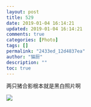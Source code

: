 ```yaml
---
layout: post
title: 529
date: 2019-01-04 16:14:21
updated: 2019-01-04 16:14:21
comments: true
categories: [Photo]
tags: []
permalink: "2433ed_12d4837ea"
author: "猫厨"
description: ""
toc: true
---
```


<p>两只猪合影根本就是黑白照片啊</p>

![](/img/img_cVZNdzJtQk9JV2UzZ3lNY0JSWnQ4NzBjNXJVaDl0V05RVDRCQ0paTW5QRmsxa2FoakQyQmxRPT0.jpg)